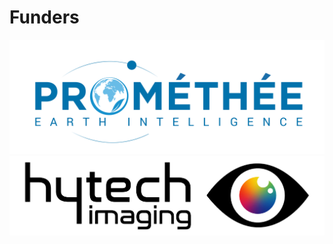 # Funders

<a href="https://www.promethee.earth/en//" target="_blank">
  <img src="images/promethee.png" width="600">
</a>

<a href="https://hytech-imaging.fr/" target="_blank">
  <img src="images/hytech.png" width="600">
</a>
